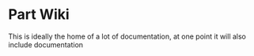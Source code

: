 <!-- TITLE: Home -->
<!-- SUBTITLE: A quick summary of Home -->

# Part Wiki
This is ideally the home of a lot of documentation, at one point it will also include documentation


